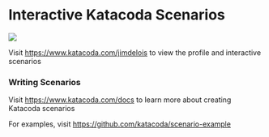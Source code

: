 # Interactive Katacoda Scenarios

[![](http://shields.katacoda.com/katacoda/jimdelois/count.svg)](https://www.katacoda.com/jimdelois "Get your profile on Katacoda.com")

Visit https://www.katacoda.com/jimdelois to view the profile and interactive scenarios

### Writing Scenarios
Visit https://www.katacoda.com/docs to learn more about creating Katacoda scenarios

For examples, visit https://github.com/katacoda/scenario-example
